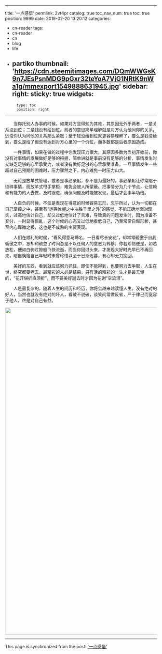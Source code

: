 
---
title: '一点感悟'
permlink: 2vt4pr
catalog: true
toc_nav_num: true
toc: true
position: 9999
date: 2019-02-20 13:20:12
categories:
- cn-reader
tags:
- cn-reader
- cn
- blog
- life
- partiko
thumbnail: 'https://cdn.steemitimages.com/DQmWWGsK9n7JEsPsnMDG9pGxr32teYoA7VjG1NRtK9nWa1g/mmexport1549888631945.jpg'
sidebar:
    right:
        sticky: true
widgets:
    -
        type: toc
        position: right
---


<html>
<p>　　当你托别人办事的时候，如果对方显得勉为其难，其原因无外乎两者，一是关系没到位；二是钱没有给到位。前者的意思简单理解就是对方认为他同你的关系，远没你认为同他的关系那么紧密；至于钱没给到位就更容易理解了，要么是钱没给到，要么是给了但没有达到对方心里的一个价位，而多数都是后者原因造成。</p>
<p>　　一件事情，如果在做的过程中你发现压力很大，其原因多数为当初开始前，你没有对事情的发展做好足够的把握，简单讲就是事前没有足够的分析，事情发生时又缺乏足够的心里承受力，或者没有做好足够的心里承受准备，一旦事情发生一些超过自己预期的困难时，压力骤然之下，内心难免一时压力山大。</p>
<p>　　无论是放羊式管理，或者是事必亲躬，都不是为最好的。事必亲躬让你常陷于琐碎事情，而放羊式甩手掌柜，难免会被人所蒙蔽。把事情分为几个节点，让信赖和有能力的人去做，及时跟进，确保问题及时能被发现，最后才会事半功倍。</p>
<p>　　人自负的时候，不仅是表现在得意的时候容易忘形，忘乎所以，认为一切都在自己掌控之中，甚至有“运筹帷幄之中决胜千里之外”的感觉，不能正确地面对现实，过高地估计自己，却又过低地估计了苦难，导致真的问题发生时，因为准备不充分，一时显得慌乱，这个时候的心态又过低地看低自己，乃至常常自惭形秽，甚至内心卑微之极，这也是不成熟的主要表现。</p>
<p>　　人们在顺利的时候，“春风得意马蹄名，一日看尽长安花”，却常常骄傲于自我骄傲之中，忘却和疏忽了时间总是不以任何人的意志为转移，你若珍惜便是，如若放松，便如白驹过隙般飞快流逝，而当你回过头来，才发现大好时光早已不再回来，暗自懊恼自己年轻时未曾珍惜以至于日渐迟暮，有心却无力挽回。</p>
<p>　　美好的东西，看到就应该努力抓住，即使不能得到，也要努力去争取，人生在世，终究都要老去，最精彩的未必是结果，只有活的精彩的一生才是最无憾的，“花开堪折直须折”，而不要美好逝去时才因为花谢“空流泪”。</p>
<p>　　人是最复杂的，随着人生的阅历和经历，你将会越来越读懂人生，没有绝对的好人，当然也就没有绝对的坏人，看破不说破，谈笑间常做反省，严于律己而宽容于他人，终是对自己有益。</p>
<p><img src="https://cdn.steemitimages.com/DQmWWGsK9n7JEsPsnMDG9pGxr32teYoA7VjG1NRtK9nWa1g/mmexport1549888631945.jpg" width="1440" height="1080"/></p>
</html>

- - -

This page is synchronized from the post: ['一点感悟'](https://steemit.com/@rivalhw/2vt4pr)
